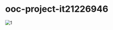 # ooc-project-it21226946
![1](https://user-images.githubusercontent.com/100223004/169530956-eb7c1e2a-39d8-4579-8c47-a7a3428e8c6d.PNG)
